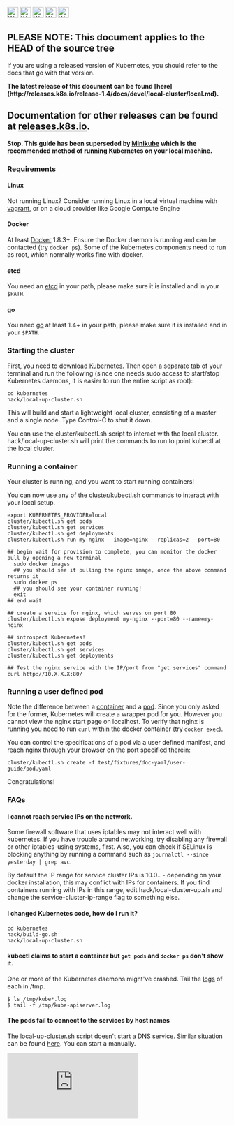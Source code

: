 <!-- BEGIN MUNGE: UNVERSIONED_WARNING -->

<!-- BEGIN STRIP_FOR_RELEASE -->

<img src="http://kubernetes.io/kubernetes/img/warning.png" alt="WARNING"
     width="25" height="25">
<img src="http://kubernetes.io/kubernetes/img/warning.png" alt="WARNING"
     width="25" height="25">
<img src="http://kubernetes.io/kubernetes/img/warning.png" alt="WARNING"
     width="25" height="25">
<img src="http://kubernetes.io/kubernetes/img/warning.png" alt="WARNING"
     width="25" height="25">
<img src="http://kubernetes.io/kubernetes/img/warning.png" alt="WARNING"
     width="25" height="25">

<h2>PLEASE NOTE: This document applies to the HEAD of the source tree</h2>

If you are using a released version of Kubernetes, you should
refer to the docs that go with that version.

<!-- TAG RELEASE_LINK, added by the munger automatically -->
<strong>
The latest release of this document can be found
[here](http://releases.k8s.io/release-1.4/docs/devel/local-cluster/local.md).

Documentation for other releases can be found at
[releases.k8s.io](http://releases.k8s.io).
</strong>
--

<!-- END STRIP_FOR_RELEASE -->

<!-- END MUNGE: UNVERSIONED_WARNING -->

**Stop. This guide has been superseded by [Minikube](https://github.com/kubernetes/minikube) which is the recommended method of running Kubernetes on your local machine.**

### Requirements

#### Linux

Not running Linux? Consider running Linux in a local virtual machine with [vagrant](https://www.vagrantup.com/), or on a cloud provider like Google Compute Engine

#### Docker

At least [Docker](https://docs.docker.com/installation/#installation)
1.8.3+. Ensure the Docker daemon is running and can be contacted (try `docker
ps`).  Some of the Kubernetes components need to run as root, which normally
works fine with docker.

#### etcd

You need an [etcd](https://github.com/coreos/etcd/releases) in your path, please make sure it is installed and in your ``$PATH``.

#### go

You need [go](https://golang.org/doc/install) at least 1.4+ in your path, please make sure it is installed and in your ``$PATH``.

### Starting the cluster

First, you need to [download Kubernetes](http://kubernetes.io/docs/getting-started-guides/binary_release/). Then open a separate tab of your terminal
and run the following (since one needs sudo access to start/stop Kubernetes daemons, it is easier to run the entire script as root):

```shell
cd kubernetes
hack/local-up-cluster.sh
```

This will build and start a lightweight local cluster, consisting of a master
and a single node. Type Control-C to shut it down.

You can use the cluster/kubectl.sh script to interact with the local cluster. hack/local-up-cluster.sh will
print the commands to run to point kubectl at the local cluster.


### Running a container

Your cluster is running, and you want to start running containers!

You can now use any of the cluster/kubectl.sh commands to interact with your local setup.

```shell
export KUBERNETES_PROVIDER=local
cluster/kubectl.sh get pods
cluster/kubectl.sh get services
cluster/kubectl.sh get deployments
cluster/kubectl.sh run my-nginx --image=nginx --replicas=2 --port=80

## begin wait for provision to complete, you can monitor the docker pull by opening a new terminal
  sudo docker images
  ## you should see it pulling the nginx image, once the above command returns it
  sudo docker ps
  ## you should see your container running!
  exit
## end wait

## create a service for nginx, which serves on port 80
cluster/kubectl.sh expose deployment my-nginx --port=80 --name=my-nginx

## introspect Kubernetes!
cluster/kubectl.sh get pods
cluster/kubectl.sh get services
cluster/kubectl.sh get deployments

## Test the nginx service with the IP/port from "get services" command
curl http://10.X.X.X:80/
```

### Running a user defined pod

Note the difference between a [container](http://kubernetes.io/docs/user-guide/containers/)
and a [pod](http://kubernetes.io/docs/user-guide/pods/). Since you only asked for the former, Kubernetes will create a wrapper pod for you.
However you cannot view the nginx start page on localhost. To verify that nginx is running you need to run `curl` within the docker container (try `docker exec`).

You can control the specifications of a pod via a user defined manifest, and reach nginx through your browser on the port specified therein:

```shell
cluster/kubectl.sh create -f test/fixtures/doc-yaml/user-guide/pod.yaml
```

Congratulations!

### FAQs

#### I cannot reach service IPs on the network.

Some firewall software that uses iptables may not interact well with
kubernetes.  If you have trouble around networking, try disabling any
firewall or other iptables-using systems, first.  Also, you can check
if SELinux is blocking anything by running a command such as `journalctl --since yesterday | grep avc`.

By default the IP range for service cluster IPs is 10.0.*.* - depending on your
docker installation, this may conflict with IPs for containers.  If you find
containers running with IPs in this range, edit hack/local-cluster-up.sh and
change the service-cluster-ip-range flag to something else.

#### I changed Kubernetes code, how do I run it?

```shell
cd kubernetes
hack/build-go.sh
hack/local-up-cluster.sh
```

#### kubectl claims to start a container but `get pods` and `docker ps` don't show it.

One or more of the Kubernetes daemons might've crashed. Tail the [logs](http://kubernetes.io/docs/admin/cluster-troubleshooting/#looking-at-logs) of each in /tmp.

```shell
$ ls /tmp/kube*.log
$ tail -f /tmp/kube-apiserver.log
```

#### The pods fail to connect to the services by host names

The local-up-cluster.sh script doesn't start a DNS service. Similar situation can be found [here](http://issue.k8s.io/6667). You can start a manually.

<!-- BEGIN MUNGE: GENERATED_ANALYTICS -->
[![Analytics](https://kubernetes-site.appspot.com/UA-36037335-10/GitHub/docs/devel/local-cluster/local.md?pixel)]()
<!-- END MUNGE: GENERATED_ANALYTICS -->
